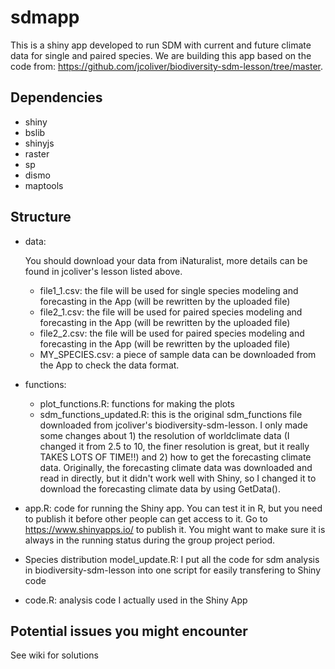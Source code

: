 # sdmapp
This is a shiny app developed to run SDM with current and future climate data for single and paired species. We are building this app based on the code from: https://github.com/jcoliver/biodiversity-sdm-lesson/tree/master.
## Dependencies
+ shiny
+ bslib
+ shinyjs
+ raster
+ sp
+ dismo
+ maptools
## Structure
+ data:

  You should download your data from iNaturalist, more details can be found in jcoliver's lesson listed above.
  + file1_1.csv: the file will be used for single species modeling and forecasting in the App (will be rewritten by the uploaded file)
  + file2_1.csv: the file will be used for paired species modeling and forecasting in the App (will be rewritten by the uploaded file)
  + file2_2.csv: the file will be used for paired species modeling and forecasting in the App (will be rewritten by the uploaded file)
  + MY_SPECIES.csv: a piece of sample data can be downloaded from the App to check the data format.
+ functions:
  + plot_functions.R: functions for making the plots
  + sdm_functions_updated.R: this is the original sdm_functions file downloaded from jcoliver's biodiversity-sdm-lesson. I only made some changes about 1) the resolution of worldclimate data (I changed it from 2.5 to 10, the finer resolution is great, but it really TAKES LOTS OF TIME!!) and 2) how to get the forecasting climate data. Originally, the forecasting climate data was downloaded and read in directly, but it didn't work well with Shiny, so I changed it to download the forecasting climate data by using GetData().
+ app.R: code for running the Shiny app. You can test it in R, but you need to publish it before other people can get access to it. Go to https://www.shinyapps.io/ to publish it. You might want to make sure it is always in the running status during the group project period.
+ Species distribution model_update.R: I put all the code for sdm analysis in biodiversity-sdm-lesson into one script for easily transfering to Shiny code
+ code.R: analysis code I actually used in the Shiny App

## Potential issues you might encounter
See wiki for solutions
